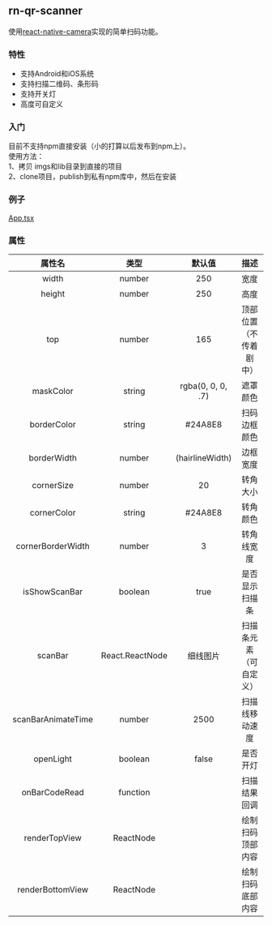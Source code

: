 ## rn-qr-scanner
使用[react-native-camera](https://github.com/lwansbrough/react-native-camera)实现的简单扫码功能。
### 特性
* 支持Android和iOS系统
* 支持扫描二维码、条形码
* 支持开关灯
* 高度可自定义

### 入门
目前不支持npm直接安装（小的打算以后发布到npm上）。  
使用方法：  
1、拷贝 imgs和lib目录到直接的项目  
2、clone项目，publish到私有npm库中，然后在安装

### 例子
[App.tsx](https://github.com/zhangyi5628/react-native-qr-scanner/blob/master/App.tsx)

### 属性
|属性名|类型|默认值|描述|
|:--:|:--:|:--:|:--:|
|width   |number   |250   |宽度   |
|height   |number   |250   |高度   |
|top   | number  |165   |顶部位置（不传着剧中）   |
|maskColor   |string   |rgba(0, 0, 0, .7)   |遮罩颜色   |
|borderColor   | string  |#24A8E8   |扫码边框颜色   |
|borderWidth   | number  |(hairlineWidth)   |边框宽度   |
|cornerSize   |number  |20   |转角大小   |
|cornerColor   |string   |#24A8E8   |转角颜色   |
|cornerBorderWidth   |number   |3   |转角线宽度   |
|isShowScanBar   |boolean   |true   |是否显示扫描条   |
|scanBar   |React.ReactNode  |细线图片   |扫描条元素（可自定义）   |
|scanBarAnimateTime   |number   |2500   |扫描线移动速度   |
|openLight   |boolean   |false   |是否开灯   |
|onBarCodeRead   |function   |   |扫描结果回调   |
|renderTopView   |ReactNode   |   |绘制扫码顶部内容   |
|renderBottomView   |ReactNode   |   |绘制扫码底部内容   |
